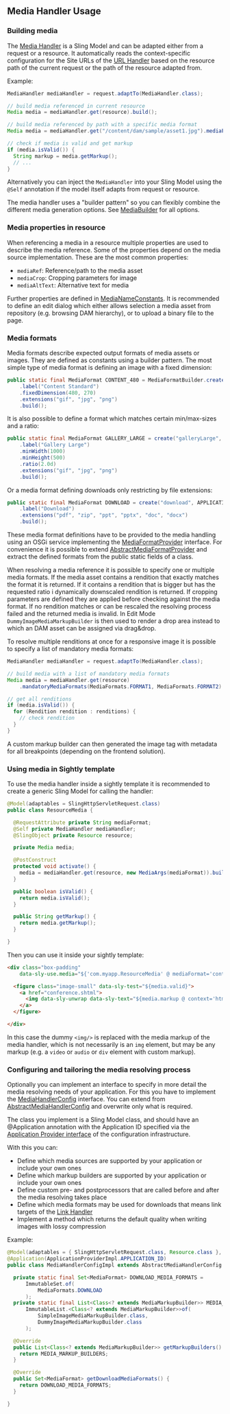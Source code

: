 ## Media Handler Usage

### Building media

The [Media Handler][media-handler] is a Sling Model and can be adapted either from a request or a resource. It automatically reads the context-specific configuration for the Site URLs of the [URL Handler][url-handler] based on the resource path of the current request or the path of the resource adapted from.

Example:

```java
MediaHandler mediaHandler = request.adaptTo(MediaHandler.class);

// build media referenced in current resource
Media media = mediaHandler.get(resource).build();

// build media referenced by path with a specific media format
Media media = mediaHandler.get("/content/dam/sample/asset1.jpg").mediaFormat(MediaFormats.FORMAT1).build();

// check if media is valid and get markup
if (media.isValid()) {
  String markup = media.getMarkup();
  // ...
}
```

Alternatively you can inject the `MediaHandler` into your Sling Model using the `@Self` annotation if the model itself adapts from request or resource.

The media handler uses a "builder pattern" so you can flexibly combine the different media generation options.
See [MediaBuilder][media-builder] for all options.


### Media properties in resource

When referencing a media in a resource multiple properties are used to describe the media reference. Some of the properties depend on the media source implementation. These are the most common properties:

* `mediaRef`: Reference/path to the media asset
* `mediaCrop`: Cropping parameters for image
* `mediaAltText`: Alternative text for media

Further properties are defined in [MediaNameConstants][media-name-constants]. It is recommended to define an edit dialog which either allows selection a media asset from repository (e.g. browsing DAM hierarchy), or to upload a binary file to the page.


### Media formats

Media formats describe expected output formats of media assets or images. They are defined as constants using a builder pattern. The most simple type of media format is defining an image with a  fixed dimension:

```java
public static final MediaFormat CONTENT_480 = MediaFormatBuilder.create("content_480", APPLICATION_ID)
    .label("Content Standard")
    .fixedDimension(480, 270)
    .extensions("gif", "jpg", "png")
    .build();
```

It is also possible to define a format which matches certain min/max-sizes and a ratio:

```java
public static final MediaFormat GALLERY_LARGE = create("galleryLarge", APPLICATION_ID)
    .label("Gallery Large")
    .minWidth(1000)
    .minHeight(500)
    .ratio(2.0d)
    .extensions("gif", "jpg", "png")
    .build();
```

Or a media format defining downloads only restricting by file extensions:

```java
public static final MediaFormat DOWNLOAD = create("download", APPLICATION_ID)
    .label("Download")
    .extensions("pdf", "zip", "ppt", "pptx", "doc", "docx")
    .build();
```

These media format definitions have to be provided to the media handling using an OSGi service implementing the [MediaFormatProvider][media-format-provider] interface. For convenience it is possible to extend [AbstractMediaFormatProvider][abstract-media-format-provider] and extract the defined formats from the public static fields of a class.

When resolving a media reference it is possible to specify one or multiple media formats. If the media asset contains a rendition that exactly matches the format it is returned. If it contains a rendition that is bigger but has the requested ratio i dynamically downscaled rendition is returned. If cropping parameters are defined they are applied before checking against the media format. If no rendition matches or can be rescaled the resolving process failed and the returned media is invalid. In Edit Mode `DummyImageMediaMarkupBuilder` is then used to render a drop area instead to which an DAM asset can be assigned via drag&drop.

To resolve multiple renditions at once for a responsive image it is possible to specify a list of mandatory media formats:

```java
MediaHandler mediaHandler = request.adaptTo(MediaHandler.class);

// build media with a list of mandatory media formats
Media media = mediaHandler.get(resource)
    .mandatoryMediaFormats(MediaFormats.FORMAT1, MediaFormats.FORMAT2).build();

// get all renditions
if (media.isValid()) {
  for (Rendition rendition : renditions) {
    // check rendition
  }
}
```

A custom markup builder can then generated the image tag with metadata for all breakpoints (depending on the frontend solution).


### Using media in Sightly template

To use the media handler inside a sightly template it is recommended to create a generic Sling Model for calling the handler:

```java
@Model(adaptables = SlingHttpServletRequest.class)
public class ResourceMedia {

  @RequestAttribute private String mediaFormat;
  @Self private MediaHandler mediaHandler;
  @SlingObject private Resource resource;

  private Media media;

  @PostConstruct
  protected void activate() {
    media = mediaHandler.get(resource, new MediaArgs(mediaFormat)).build();
  }

  public boolean isValid() {
    return media.isValid();
  }

  public String getMarkup() {
    return media.getMarkup();
  }

}
```

Then you can use it inside your sightly template:

```html
<div class="box-padding"
    data-sly-use.media="${'com.myapp.ResourceMedia' @ mediaFormat='content_480'}">

  <figure class="image-small" data-sly-test="${media.valid}">
    <a href="conference.shtml">
      <img data-sly-unwrap data-sly-text="${media.markup @ context='html'}"/>
    </a>
  </figure>

</div>
```

In this case the dummy `<img/>` is replaced with the media markup of the media handler, which is not necessarily is an `img` element, but may be any markup (e.g. a `video` or `audio` or `div` element with custom markup).


### Configuring and tailoring the media resolving process

Optionally you can implement an interface to specify in more detail the media resolving needs of your application. For this you have to implement the [MediaHandlerConfig][media-handler-config] interface. You can extend from [AbstractMediaHandlerConfig][abstract-media-handler-config] and overwrite only what is required.

The class you implement is a Sling Model class, and should have an @Application annotation with the Application ID specified via the [Application Provider interface][config-application-provider] of the configuration infrastructure.

With this you can:

* Define which media sources are supported by your application or include your own ones
* Define which markup builders are supported by your application or include your own ones
* Define custom pre- and postprocessors that are called before and after the media resolving takes place
* Define which media formats may be used for downloads that means link targets of the [Link Handler][link-handler]
* Implement a method which returns the default quality when writing images with lossy compression

Example:

```java
@Model(adaptables = { SlingHttpServletRequest.class, Resource.class }, adapters = MediaHandlerConfig.class)
@Application(ApplicationProviderImpl.APPLICATION_ID)
public class MediaHandlerConfigImpl extends AbstractMediaHandlerConfig {

  private static final Set<MediaFormat> DOWNLOAD_MEDIA_FORMATS = 
      ImmutableSet.of(
          MediaFormats.DOWNLOAD
      );
  private static final List<Class<? extends MediaMarkupBuilder>> MEDIA_MARKUP_BUILDERS = 
      ImmutableList.<Class<? extends MediaMarkupBuilder>>of(
          SimpleImageMediaMarkupBuilder.class,
          DummyImageMediaMarkupBuilder.class
      );

  @Override
  public List<Class<? extends MediaMarkupBuilder>> getMarkupBuilders() {
    return MEDIA_MARKUP_BUILDERS;
  }

  @Override
  public Set<MediaFormat> getDownloadMediaFormats() {
    return DOWNLOAD_MEDIA_FORMATS;
  }

}
```


[media-handler]: apidocs/io/wcm/handler/media/MediaHandler.html
[media-builder]: apidocs/io/wcm/handler/media/MediaBuilder.html
[media-name-constants]: apidocs/io/wcm/handler/media/MediaNameConstants.html
[media-handler-config]: apidocs/io/wcm/handler/media/spi/MediaHandlerConfig.html
[abstract-media-handler-config]: apidocs/io/wcm/handler/media/spi/helpers/AbstractMediaHandlerConfig.html
[media-format-provider]: apidocs/io/wcm/handler/media/spi/MediaFormatProvider.html
[abstract-media-format-provider]: apidocs/io/wcm/handler/media/spi/helpers/AbstractMediaFormatProvider.html
[url-handler]: ../url/
[link-handler]: ../link/
[config-application-provider]: ../../config/api/usage-spi.html#Application_provider
